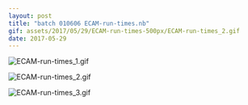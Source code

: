 ```yaml
---
layout: post
title: "batch 010606 ECAM-run-times.nb"
gif: assets/2017/05/29/ECAM-run-times-500px/ECAM-run-times_2.gif
date: 2017-05-29
---
```


![ECAM-run-times_1.gif](../../../assets/2017/05/29/ECAM-run-times-500px/ECAM-run-times_1.gif)

![ECAM-run-times_2.gif](../../../assets/2017/05/29/ECAM-run-times-500px/ECAM-run-times_2.gif)

![ECAM-run-times_3.gif](../../../assets/2017/05/29/ECAM-run-times-500px/ECAM-run-times_3.gif)


